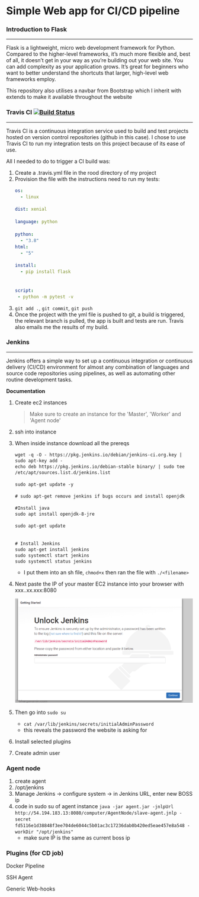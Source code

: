 # Simple Web app for CI/CD pipeline

### Introduction to Flask
---

Flask is a lightweight, micro web development framework for Python. Compared to the higher-level frameworks, it’s much more flexible and, best of all, it doesn’t get in your way as you’re building out your web site. You can add complexity as your application grows. It’s great for beginners who want to better understand the shortcuts that larger, high-level web frameworks employ.

This repository also utilises a navbar from Bootstrap which I inherit with extends to make it available throughout the website

### Travis CI [![Build Status](https://travis-ci.org/LaminaSA/CI-CD_WebApp.svg?branch=master)](https://travis-ci.org/LaminaSA/CI-CD_WebApp)
---


Travis CI is a continuous integration service used to build and test projects hosted on version control repositories (github in this case). I chose to use Travis CI to run my integration tests on this project because of its ease of use.

All I needed to do to trigger a CI build was:

1) Create a .travis.yml file in the rood directory of my project
2) Provision the file with the instructions need to run my tests: 
    ```yaml
    os:
      - linux
    
    dist: xenial
    
    language: python
    
    python:
      - "3.8"
    html:
      - "5"
    
    install:
      - pip install flask
    
    
    script:
     - python -m pytest -v
    
    ``` 
3) ``git add .``, ``git commit``, ``git push``
4) Once the project with the yml file is pushed to git, a build is triggered, the relevant branch is pulled, the app is built and tests are run. Travis also emails me the results of my build.


### Jenkins
---
Jenkins offers a simple way to set up a continuous integration or continuous delivery (CI/CD) environment for almost any combination of languages and source code repositories using pipelines, as well as automating other routine development tasks.

**Documentation** 
1) Create ec2 instances
    > Make sure to create an instance for the 'Master', 'Worker' and 'Agent node'
2) ssh into instance

3) When inside instance download all the prereqs 

    ```shell script
    wget -q -O - https://pkg.jenkins.io/debian/jenkins-ci.org.key | sudo apt-key add -
    echo deb https://pkg.jenkins.io/debian-stable binary/ | sudo tee /etc/apt/sources.list.d/jenkins.list
    
    sudo apt-get update -y
    
    # sudo apt-get remove jenkins if bugs occurs and install openjdk
    
    #Install java
    sudo apt install openjdk-8-jre
    
    sudo apt-get update
    
    
    # Install Jenkins
    sudo apt-get install jenkins
    sudo systemctl start jenkins
    sudo systemctl status jenkins
    ```
    - I put them into an sh file, `chmod+x` then ran the file with `./<filename>`

4) Next paste the IP of your master EC2 instance into your browser with xxx..xx.xxx:8080

     ![Unlock](unlockjenkins.png)
 
5) Then go into `sudo su`

    - `cat /var/lib/jenkins/secrets/initialAdminPassword`
    - this reveals the password the website is asking for

6) Install selected plugins

7) Create admin user

### Agent node

1. create agent
2. /opt/jenkins
3. Manage Jenkins → configure system → in Jenkins URL, enter new BOSS ip
4. code in sudo su of agent instance `java -jar agent.jar -jnlpUrl http://54.194.183.13:8080/computer/AgentNode/slave-agent.jnlp -secret fd5116e1d38848f3ee704de6044c5b01ac3c17236dab0b420ed5eae457e8a548 -workDir "/opt/jenkins"`
    - make sure IP is the same as current boss ip
    
### Plugins (for CD job)

Docker Pipeline

SSH Agent

Generic Web-hooks
